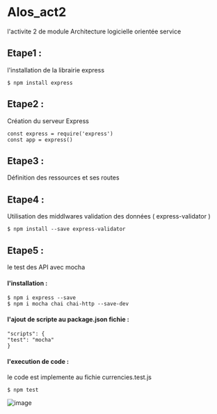 # Alos_act2
l'activite 2 de module Architecture logicielle orientée service 

## Etape1 :
l'installation de la librairie express 

`$ npm install express `

## Etape2 :
Création du serveur Express 

```
const express = require('express')
const app = express() 
```
## Etape3 :
Définition des ressources et ses routes

## Etape4 :
Utilisation des middlwares validation des données ( express-validator )

`$ npm install --save express-validator `

## Etape5 :
le test des API avec mocha 

#### l'installation :

```
$ npm i express --save
$ npm i mocha chai chai-http --save-dev
```
#### l'ajout de scripte au package.json fichie :

```
"scripts": {
"test": "mocha"
}
```
#### l'execution de code  :
le code est implemente au fichie currencies.test.js

`$ npm test `

![image](https://user-images.githubusercontent.com/101930870/160935126-f8bc82ee-2b0a-4229-9877-a8289bd7750a.png)

